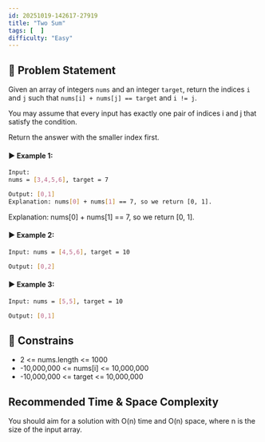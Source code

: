 ```yaml
---
id: 20251019-142617-27919
title: "Two Sum"
tags: [  ]
difficulty: "Easy"
---
```


## 🧠 Problem Statement
Given an array of integers `nums` and an integer `target`, return the indices `i` and `j` such that `nums[i] + nums[j] == target` and `i != j`.

You may assume that every input has exactly one pair of indices i and j that satisfy the condition.

Return the answer with the smaller index first.


#### ▶️ Example 1:
```bash
Input: 
nums = [3,4,5,6], target = 7

Output: [0,1]
Explanation: nums[0] + nums[1] == 7, so we return [0, 1].
```
Explanation: nums[0] + nums[1] == 7, so we return [0, 1].


#### ▶️ Example 2:
```bash
Input: nums = [4,5,6], target = 10

Output: [0,2]
```

#### ▶️ Example 3:
```bash
Input: nums = [5,5], target = 10

Output: [0,1]
```

## 🎯 Constrains
* 2 <= nums.length <= 1000
* -10,000,000 <= nums[i] <= 10,000,000
* -10,000,000 <= target <= 10,000,000

## Recommended Time & Space Complexity
You should aim for a solution with O(n) time and O(n) space, where n is the size of the input array.
